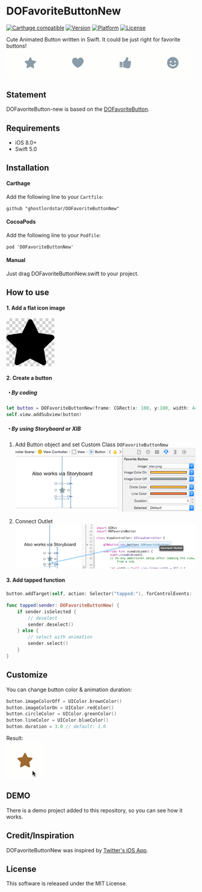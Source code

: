 # DOFavoriteButtonNew
[![Carthage compatible](https://img.shields.io/badge/Carthage-compatible-4BC51D.svg?style=flat)](https://github.com/Carthage/Carthage)
[![Version](https://img.shields.io/cocoapods/v/DOFavoriteButtonNew.svg?style=flat)](http://cocoapods.org/pods/DOFavoriteButtonNew)
[![Platform](https://img.shields.io/cocoapods/p/DOFavoriteButtonNew.svg?style=flat)](http://cocoapods.org/pods/DOFavoriteButtonNew)
[![License](https://img.shields.io/cocoapods/l/DOFavoriteButtonNew.svg?style=flat)](https://github.com/ghostlordstar/DOFavoriteButton/blob/master/LICENSE)

Cute Animated Button written in Swift.
It could be just right for favorite buttons!
![Demo](https://raw.githubusercontent.com/okmr-d/okmr-d.github.io/master/img/DOFavoriteButton/demo.gif)

## Statement
DOFavoriteButton-new is based on the [DOFavoriteButton](https://github.com/okmr-d/DOFavoriteButton).

## Requirements
* iOS 8.0+
* Swift 5.0

## Installation
#### Carthage
Add the following line to your `Cartfile`:
```
github "ghostlordstar/DOFavoriteButtonNew"
```

#### CocoaPods
Add the following line to your `Podfile`:
```
pod 'DOFavoriteButtonNew'
```

#### Manual
Just drag DOFavoriteButtonNew.swift to your project.

## How to use
#### 1. Add a flat icon image
![Flat Icon Image](https://raw.githubusercontent.com/okmr-d/okmr-d.github.io/master/img/DOFavoriteButton/flatIconImage.png)

#### 2. Create a button
##### ・By coding
```swift
let button = DOFavoriteButtonNew(frame: CGRect(x: 100, y:100, width: 44, height: 44), image: UIImage(named: "star.png"))
self.view.addSubview(button)
```

##### ・By using Storyboard or XIB
1. Add Button object and set Custom Class `DOFavoriteButtonNew`  
![via Storyboard](https://raw.githubusercontent.com/okmr-d/okmr-d.github.io/master/img/DOFavoriteButton/storyboard.png)

2. Connect Outlet  
![connect outlet](https://raw.githubusercontent.com/okmr-d/okmr-d.github.io/master/img/DOFavoriteButton/connect.png)

#### 3. Add tapped function
```swift
button.addTarget(self, action: Selector("tapped:"), forControlEvents: .TouchUpInside)
```
```swift
func tapped(sender: DOFavoriteButtonNew) {
    if sender.isSelected {
        // deselect
        sender.deselect()
    } else {
        // select with animation
        sender.select()
    }
}
```

## Customize
You can change button color & animation duration:
```swift
button.imageColorOff = UIColor.brownColor()
button.imageColorOn = UIColor.redColor()
button.circleColor = UIColor.greenColor()
button.lineColor = UIColor.blueColor()
button.duration = 3.0 // default: 1.0
```
Result:  
![Customize](https://raw.githubusercontent.com/okmr-d/okmr-d.github.io/master/img/DOFavoriteButton/changeColor.gif)

## DEMO
There is a demo project added to this repository, so you can see how it works.

## Credit/Inspiration
DOFavoriteButtonNew was inspired by [Twitter's iOS App](https://itunes.apple.com/us/app/twitter/id333903271).

## License
This software is released under the MIT License.

